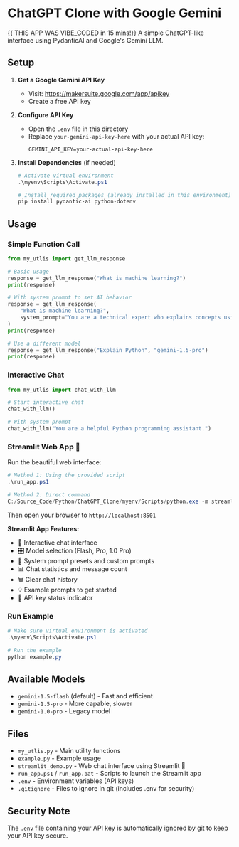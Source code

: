 # ChatGPT Clone with Google Gemini

{{ THIS APP WAS VIBE_CODED in 15 mins!}}
A simple ChatGPT-like interface using PydanticAI and Google's Gemini LLM.

## Setup

1. **Get a Google Gemini API Key**
   - Visit: https://makersuite.google.com/app/apikey
   - Create a free API key

2. **Configure API Key**
   - Open the `.env` file in this directory
   - Replace `your-gemini-api-key-here` with your actual API key:
     ```
     GEMINI_API_KEY=your-actual-api-key-here
     ```

3. **Install Dependencies** (if needed)
   ```powershell
   # Activate virtual environment
   .\myenv\Scripts\Activate.ps1
   
   # Install required packages (already installed in this environment)
   pip install pydantic-ai python-dotenv
   ```

## Usage

### Simple Function Call
```python
from my_utlis import get_llm_response

# Basic usage
response = get_llm_response("What is machine learning?")
print(response)

# With system prompt to set AI behavior
response = get_llm_response(
    "What is machine learning?",
    system_prompt="You are a technical expert who explains concepts using analogies."
)
print(response)

# Use a different model
response = get_llm_response("Explain Python", "gemini-1.5-pro")
print(response)
```

### Interactive Chat
```python
from my_utlis import chat_with_llm

# Start interactive chat
chat_with_llm()

# With system prompt
chat_with_llm("You are a helpful Python programming assistant.")
```

### Streamlit Web App 🌟
Run the beautiful web interface:

```powershell
# Method 1: Using the provided script
.\run_app.ps1

# Method 2: Direct command
C:/Source_Code/Python/ChatGPT_Clone/myenv/Scripts/python.exe -m streamlit run streamlit_demo.py
```

Then open your browser to `http://localhost:8501`

**Streamlit App Features:**
- 💬 Interactive chat interface
- 🎛️ Model selection (Flash, Pro, 1.0 Pro)
- 🧠 System prompt presets and custom prompts
- 📊 Chat statistics and message count
- 🗑️ Clear chat history
- 💡 Example prompts to get started
- 🔧 API key status indicator

### Run Example
```powershell
# Make sure virtual environment is activated
.\myenv\Scripts\Activate.ps1

# Run the example
python example.py
```

## Available Models
- `gemini-1.5-flash` (default) - Fast and efficient
- `gemini-1.5-pro` - More capable, slower
- `gemini-1.0-pro` - Legacy model

## Files
- `my_utlis.py` - Main utility functions
- `example.py` - Example usage
- `streamlit_demo.py` - Web chat interface using Streamlit 🌟
- `run_app.ps1` / `run_app.bat` - Scripts to launch the Streamlit app
- `.env` - Environment variables (API keys)
- `.gitignore` - Files to ignore in git (includes .env for security)

## Security Note
The `.env` file containing your API key is automatically ignored by git to keep your API key secure.
